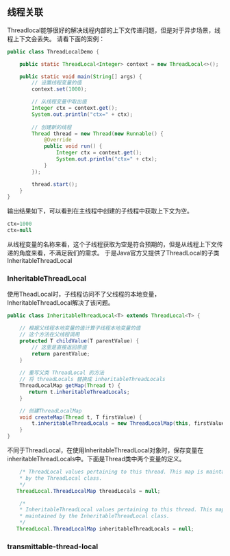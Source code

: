 ## 线程关联

Threadlocal能够很好的解决线程内部的上下文传递问题，但是对于异步场景，线程上下文会丢失。
请看下面的案例：

```java
public class ThreadLocalDemo {

    public static ThreadLocal<Integer> context = new ThreadLocal<>();

    public static void main(String[] args) {
        // 设置线程变量的值
        context.set(1000);

        // 从线程变量中取出值
        Integer ctx = context.get();
        System.out.println("ctx=" + ctx);
        
        // 创建新的线程
        Thread thread = new Thread(new Runnable() {
            @Override
            public void run() {
                Integer ctx = context.get();
                System.out.println("ctx=" + ctx);
            }
        });

        thread.start();
    }
}
```

输出结果如下，可以看到在主线程中创建的子线程中获取上下文为空。
```java
ctx=1000
ctx=null
```
从线程变量的名称来看，这个子线程获取为空是符合预期的，但是从线程上下文传递的角度来看，不满足我们的需求。
于是Java官方又提供了ThreadLocal的子类InheritableThreadLocal

### InheritableThreadLocal

使用TheadLocal时，子线程访问不了父线程的本地变量，InheritableThreadLocal解决了该问题。
```java
public class InheritableThreadLocal<T> extends ThreadLocal<T> {

    // 根据父线程本地变量的值计算子线程本地变量的值
    // 这个方法在父线程调用
    protected T childValue(T parentValue) {
        // 这里是直接返回原值
        return parentValue;
    }
    
    // 重写父类 ThreadLocal 的方法
    // 将 threadLocals 替换成 inheritableThreadLocals
    ThreadLocalMap getMap(Thread t) {
       return t.inheritableThreadLocals;
    }

    // 创建ThreadLocalMap
    void createMap(Thread t, T firstValue) {
        t.inheritableThreadLocals = new ThreadLocalMap(this, firstValue);
    }
}
```
不同于ThreadLocal，在使用InheritableThreadLocal对象时，保存变量在inheritableThreadLocals中。下面是Thread类中两个变量的定义。
```java
    /* ThreadLocal values pertaining to this thread. This map is maintained    
    * by the ThreadLocal class. 
    */
   ThreadLocal.ThreadLocalMap threadLocals = null;

    /*    
    * InheritableThreadLocal values pertaining to this thread. This map is    
    * maintained by the InheritableThreadLocal class.    
    */
   ThreadLocal.ThreadLocalMap inheritableThreadLocals = null;
```


### transmittable-thread-local
